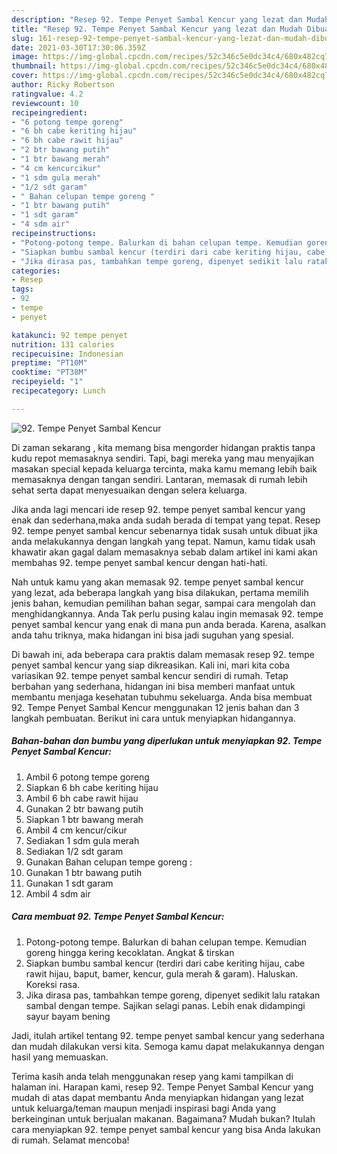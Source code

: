 ```yaml
---
description: "Resep 92. Tempe Penyet Sambal Kencur yang lezat dan Mudah Dibuat"
title: "Resep 92. Tempe Penyet Sambal Kencur yang lezat dan Mudah Dibuat"
slug: 161-resep-92-tempe-penyet-sambal-kencur-yang-lezat-dan-mudah-dibuat
date: 2021-03-30T17:30:06.359Z
image: https://img-global.cpcdn.com/recipes/52c346c5e0dc34c4/680x482cq70/92-tempe-penyet-sambal-kencur-foto-resep-utama.jpg
thumbnail: https://img-global.cpcdn.com/recipes/52c346c5e0dc34c4/680x482cq70/92-tempe-penyet-sambal-kencur-foto-resep-utama.jpg
cover: https://img-global.cpcdn.com/recipes/52c346c5e0dc34c4/680x482cq70/92-tempe-penyet-sambal-kencur-foto-resep-utama.jpg
author: Ricky Robertson
ratingvalue: 4.2
reviewcount: 10
recipeingredient:
- "6 potong tempe goreng"
- "6 bh cabe keriting hijau"
- "6 bh cabe rawit hijau"
- "2 btr bawang putih"
- "1 btr bawang merah"
- "4 cm kencurcikur"
- "1 sdm gula merah"
- "1/2 sdt garam"
- " Bahan celupan tempe goreng "
- "1 btr bawang putih"
- "1 sdt garam"
- "4 sdm air"
recipeinstructions:
- "Potong-potong tempe. Balurkan di bahan celupan tempe. Kemudian goreng hingga kering kecoklatan. Angkat &amp; tirskan"
- "Siapkan bumbu sambal kencur (terdiri dari cabe keriting hijau, cabe rawit hijau, baput, bamer, kencur, gula merah &amp; garam). Haluskan. Koreksi rasa."
- "Jika dirasa pas, tambahkan tempe goreng, dipenyet sedikit lalu ratakan sambal dengan tempe. Sajikan selagi panas. Lebih enak didampingi sayur bayam bening"
categories:
- Resep
tags:
- 92
- tempe
- penyet

katakunci: 92 tempe penyet 
nutrition: 131 calories
recipecuisine: Indonesian
preptime: "PT10M"
cooktime: "PT38M"
recipeyield: "1"
recipecategory: Lunch

---
```



![92. Tempe Penyet Sambal Kencur](https://img-global.cpcdn.com/recipes/52c346c5e0dc34c4/680x482cq70/92-tempe-penyet-sambal-kencur-foto-resep-utama.jpg)

Di zaman  sekarang , kita memang bisa mengorder hidangan praktis tanpa kudu repot memasaknya sendiri. Tapi, bagi mereka yang mau menyajikan masakan special kepada keluarga tercinta, maka kamu memang lebih baik memasaknya dengan tangan sendiri. Lantaran, memasak di rumah lebih sehat serta dapat menyesuaikan dengan selera keluarga.

Jika anda lagi mencari ide resep 92. tempe penyet sambal kencur yang enak dan sederhana,maka anda sudah berada di tempat yang tepat. Resep 92. tempe penyet sambal kencur  sebenarnya tidak susah untuk dibuat jika anda melakukannya dengan langkah yang tepat. Namun, kamu tidak usah khawatir akan gagal dalam memasaknya 
sebab dalam artikel ini kami akan membahas 92. tempe penyet sambal kencur dengan hati-hati.  



Nah untuk kamu yang akan memasak 92. tempe penyet sambal kencur yang lezat, ada beberapa langkah yang bisa dilakukan, pertama memilih jenis bahan, kemudian pemilihan bahan segar, sampai cara mengolah dan menghidangkannya. Anda Tak perlu pusing kalau ingin memasak 92. tempe penyet sambal kencur yang enak di mana pun anda berada. Karena, asalkan anda  tahu triknya, maka hidangan ini bisa jadi suguhan yang spesial.

Di bawah ini, ada beberapa cara praktis  dalam memasak resep 92. tempe penyet sambal kencur yang siap dikreasikan. Kali ini, mari kita coba variasikan 92. tempe penyet sambal kencur sendiri di rumah. Tetap berbahan yang sederhana, hidangan ini bisa memberi manfaat untuk membantu menjaga kesehatan tubuhmu sekeluarga. Anda bisa membuat 92. Tempe Penyet Sambal Kencur menggunakan 12 jenis bahan dan 3 langkah pembuatan. Berikut ini cara untuk menyiapkan hidangannya.

<!--inarticleads1-->

##### Bahan-bahan dan bumbu yang diperlukan untuk menyiapkan 92. Tempe Penyet Sambal Kencur:

1. Ambil 6 potong tempe goreng
1. Siapkan 6 bh cabe keriting hijau
1. Ambil 6 bh cabe rawit hijau
1. Gunakan 2 btr bawang putih
1. Siapkan 1 btr bawang merah
1. Ambil 4 cm kencur/cikur
1. Sediakan 1 sdm gula merah
1. Sediakan 1/2 sdt garam
1. Gunakan  Bahan celupan tempe goreng :
1. Gunakan 1 btr bawang putih
1. Gunakan 1 sdt garam
1. Ambil 4 sdm air




<!--inarticleads2-->

##### Cara membuat 92. Tempe Penyet Sambal Kencur:

1. Potong-potong tempe. Balurkan di bahan celupan tempe. Kemudian goreng hingga kering kecoklatan. Angkat &amp; tirskan
1. Siapkan bumbu sambal kencur (terdiri dari cabe keriting hijau, cabe rawit hijau, baput, bamer, kencur, gula merah &amp; garam). Haluskan. Koreksi rasa.
1. Jika dirasa pas, tambahkan tempe goreng, dipenyet sedikit lalu ratakan sambal dengan tempe. Sajikan selagi panas. Lebih enak didampingi sayur bayam bening




Jadi, itulah artikel tentang  92. tempe penyet sambal kencur  yang sederhana dan mudah dilakukan versi kita. Semoga kamu dapat melakukannya dengan hasil yang memuaskan. 

Terima kasih anda telah menggunakan resep yang kami tampilkan di halaman ini. Harapan kami, resep  92. Tempe Penyet Sambal Kencur yang mudah di atas dapat membantu Anda menyiapkan hidangan yang lezat untuk keluarga/teman maupun menjadi inspirasi bagi Anda yang berkeinginan untuk berjualan makanan. Bagaimana? Mudah bukan? Itulah cara menyiapkan 92. tempe penyet sambal kencur yang bisa Anda lakukan di rumah. Selamat mencoba!

